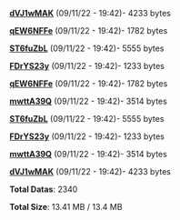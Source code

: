 [**dVJ1wMAK**](/data/dVJ1wMAK.txt) (09/11/22 - 19:42)- 4233 bytes

[**qEW6NFFe**](/data/qEW6NFFe.txt) (09/11/22 - 19:42)- 1782 bytes

[**ST6fuZbL**](/data/ST6fuZbL.txt) (09/11/22 - 19:42)- 5555 bytes

[**FDrYS23y**](/data/FDrYS23y.txt) (09/11/22 - 19:42)- 1233 bytes

[**qEW6NFFe**](/data/qEW6NFFe.txt) (09/11/22 - 19:42)- 1782 bytes

[**mwttA39Q**](/data/mwttA39Q.txt) (09/11/22 - 19:42)- 3514 bytes

[**ST6fuZbL**](/data/ST6fuZbL.txt) (09/11/22 - 19:42)- 5555 bytes

[**FDrYS23y**](/data/FDrYS23y.txt) (09/11/22 - 19:42)- 1233 bytes

[**mwttA39Q**](/data/mwttA39Q.txt) (09/11/22 - 19:42)- 3514 bytes

[**dVJ1wMAK**](/data/dVJ1wMAK.txt) (09/11/22 - 19:42)- 4233 bytes

**Total Datas**: 2340

**Total Size**: 13.41 MB / 13.4 MB